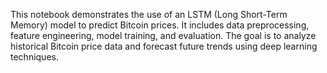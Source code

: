 This notebook demonstrates the use of an LSTM (Long Short-Term Memory) model to predict Bitcoin prices. It includes data preprocessing, feature engineering, model training, and evaluation. The goal is to analyze historical Bitcoin price data and forecast future trends using deep learning techniques.
